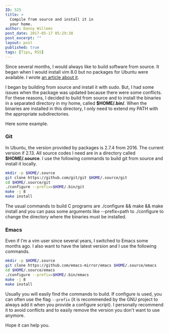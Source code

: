 ```yaml
---
ID: 525
title: >
  Compile from source and install it in
  your home.
author: Danny Willems
post_date: 2017-05-17 05:29:38
post_excerpt: ""
layout: post
published: true
tags: [Tips, RSS]
---
```

Since several months, I would always like to build software from source. It began when I would install vim 8.0 but no packages for Ubuntu were available. I wrote <a href="https://blog.danny-willems.be/en/configure-install-vim-source/">an article about it</a>.

I began by building from source and install it with sudo. But, I had some issues when the package was updated because there were some conflicts.
For these reasons, I decided to build from source and to install the binaries in a separated directory in my home, called <b>$HOME/.bin/</b>. When the binaries are installed in this directory, I only need to extend my PATH with the appropriate subdirectories.

Here some example.

### Git
In Ubuntu, the version provided by packages is 2.7.4 from 2016. The current version if 2.13. All source codes I need are in a directory called <b>$HOME/.source</b>. I use the following commands to build git from source and install it locally.

```bash
mkdir -p $HOME/.source
git clone https://github.com/git/git $HOME/.source/git
cd $HOME/.source/git
./configure --prefix=$HOME/.bin/git
make -j 8
make install
```

The usual commands to build C programs are ./configure &amp;&amp; make &amp;&amp; make install and you can pass some arguments like --prefix=path to ./configure to change the directory where the binaries must be installed.

### Emacs

Even if I'm a vim user since several years, I switched to Emacs some months ago. I also want to have the latest version and I use the following commands.
```bash
mkdir -p $HOME/.source
git clone https://github.com/emacs-mirror/emacs $HOME/.source/emacs
cd $HOME/.source/emacs
./configure --prefix=$HOME/.bin/emacs
make -j 8
make install
```

Usually you will easily find the commands to build. If configure is used, you can often use the flag `--prefix` (it is recommended by the GNU project to always add it when you provide a configure script). I personally recommend it to avoid conflicts and to easily remove the version you don't want to use anymore.

Hope it can help you.
